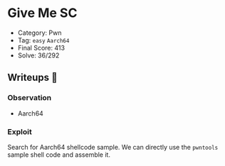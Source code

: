 # Give Me SC
- Category: Pwn
- Tag: `easy` `Aarch64`
- Final Score: 413
- Solve: 36/292

## Writeups :eyes:
### Observation
- Aarch64 
### Exploit
Search for Aarch64 shellcode sample. We can directly use the `pwntools` sample shell code and assemble it.